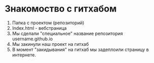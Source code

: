 # Знакомоство с гитхабом

1. Папка с проектом (репозиторий)
2. Index.html - вебстраница
3. Мы сделали "специальное" название репозитория username.github.io
4. Мы закинули наш проект на гитхаб
5. В момент "закидывания" на гитхаб мы задеплоили страницу в интернете.